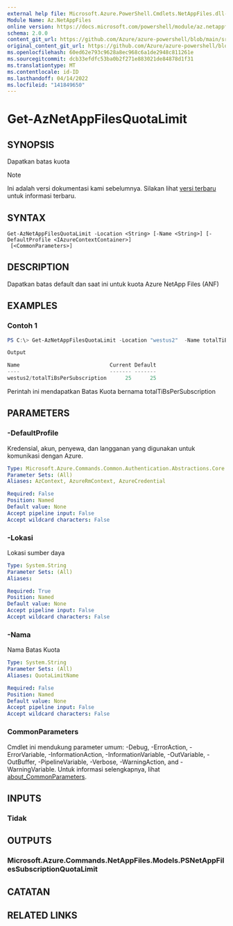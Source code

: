 ```yaml
---
external help file: Microsoft.Azure.PowerShell.Cmdlets.NetAppFiles.dll-Help.xml
Module Name: Az.NetAppFiles
online version: https://docs.microsoft.com/powershell/module/az.netappfiles/get-aznetappfilesquotalimit
schema: 2.0.0
content_git_url: https://github.com/Azure/azure-powershell/blob/main/src/NetAppFiles/NetAppFiles/help/Get-AzNetAppFilesQuotaLimit.md
original_content_git_url: https://github.com/Azure/azure-powershell/blob/main/src/NetAppFiles/NetAppFiles/help/Get-AzNetAppFilesQuotaLimit.md
ms.openlocfilehash: 60ed62e793c9628a8ec968c6a1de2948c811261e
ms.sourcegitcommit: dcb33efdfc53ba0b2f271e883021de84878d1f31
ms.translationtype: MT
ms.contentlocale: id-ID
ms.lasthandoff: 04/14/2022
ms.locfileid: "141849650"
---
```

# Get-AzNetAppFilesQuotaLimit

## SYNOPSIS
Dapatkan batas kuota

> [!NOTE]
>Ini adalah versi dokumentasi kami sebelumnya. Silakan lihat [versi terbaru](/powershell/module/az.netappfiles/get-aznetappfilesquotalimit) untuk informasi terbaru.

## SYNTAX

```
Get-AzNetAppFilesQuotaLimit -Location <String> [-Name <String>] [-DefaultProfile <IAzureContextContainer>]
 [<CommonParameters>]
```

## DESCRIPTION
Dapatkan batas default dan saat ini untuk kuota Azure NetApp Files (ANF)

## EXAMPLES

### Contoh 1
```powershell
PS C:\> Get-AzNetAppFilesQuotaLimit -Location "westus2"  -Name totalTiBsPerSubscription

Output

Name                             Current Default
----                             ------- -------
westus2/totalTiBsPerSubscription      25      25
```

Perintah ini mendapatkan Batas Kuota bernama totalTiBsPerSubscription

## PARAMETERS

### -DefaultProfile
Kredensial, akun, penyewa, dan langganan yang digunakan untuk komunikasi dengan Azure.

```yaml
Type: Microsoft.Azure.Commands.Common.Authentication.Abstractions.Core.IAzureContextContainer
Parameter Sets: (All)
Aliases: AzContext, AzureRmContext, AzureCredential

Required: False
Position: Named
Default value: None
Accept pipeline input: False
Accept wildcard characters: False
```

### -Lokasi
Lokasi sumber daya

```yaml
Type: System.String
Parameter Sets: (All)
Aliases:

Required: True
Position: Named
Default value: None
Accept pipeline input: False
Accept wildcard characters: False
```

### -Nama
Nama Batas Kuota

```yaml
Type: System.String
Parameter Sets: (All)
Aliases: QuotaLimitName

Required: False
Position: Named
Default value: None
Accept pipeline input: False
Accept wildcard characters: False
```

### CommonParameters
Cmdlet ini mendukung parameter umum: -Debug, -ErrorAction, -ErrorVariable, -InformationAction, -InformationVariable, -OutVariable, -OutBuffer, -PipelineVariable, -Verbose, -WarningAction, and -WarningVariable. Untuk informasi selengkapnya, lihat [about_CommonParameters](http://go.microsoft.com/fwlink/?LinkID=113216).

## INPUTS

### Tidak

## OUTPUTS

### Microsoft.Azure.Commands.NetAppFiles.Models.PSNetAppFilesSubscriptionQuotaLimit

## CATATAN

## RELATED LINKS
